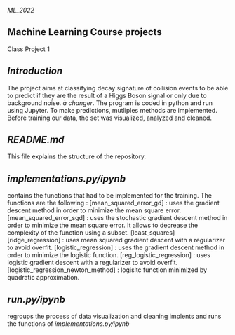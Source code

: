 _ML_2022_

## Machine Learning Course projects
Class Project 1

## _Introduction_
The project aims at classifying decay signature of collision events to be able to predict if they are the result of a Higgs Boson signal or only due to background noise. _à changer_. The program is coded in python and run using Jupyter.
To make predictions, mutliples methods are implemented.
Before training our data, the set was visualized, analyzed and cleaned. 

## _README.md_
This file explains the structure of the repository.

## _implementations.py/ipynb_
contains the functions that had to be implemented for the training. 
The functions are the following :
[mean_squared_error_gd] : uses the gradient descent method in order to minimize the mean square error. 
[mean_squared_error_sgd] : uses the stochastic gradient descent method in order to minimize the mean square error. It allows to decrease the complexity of the function using a subset. 
[least_squares]
[ridge_regression] : uses mean squared gradient descent with a regularizer to avoid overfit.
[logistic_regression] : uses the gradient descent method in order to minimize the logistic function.
[reg_logistic_regression] : uses logistic gradient descent with a regularizer to avoid overfit.
[logistic_regression_newton_method] : logisitc function minimized by quadratic approximation.

## _run.py/ipynb_
regroups the process of data visualization and cleaning
implents and runs the functions of _implementations.py/ipynb_  

